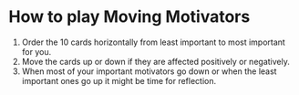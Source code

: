# How to play Moving Motivators

1. Order the 10 cards horizontally from least important to most important for you.
2. Move the cards up or down if they are affected positively or negatively.
3. When most of your important motivators go down or when the least important ones go up it might be time for reflection.
